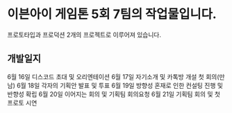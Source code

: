 # 이븐아이 게임톤 5회 7팀의 작업물입니다.
프로토타입과 프로덕션 2개의 프로젝트로 이루어져 있습니다.

## 개발일지
6월 16일 디스코드 초대 및 오리엔테이션
6월 17일 자기소개 및 카톡방 개설 첫 회의(만남)
6월 18일 각자의 기획안 발표 및 투표
6월 19일 방향성 혼재로 인한 컨설팅 진행 및 반향성 확립
6월 20일 이어지는 회의 및 기획팀 회의요청
6월 21일 기획팀 회의 및 첫 프로토 시연
